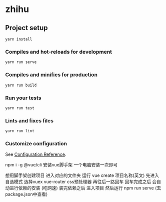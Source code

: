 # zhihu

## Project setup
```
yarn install
```

### Compiles and hot-reloads for development
```
yarn run serve
```

### Compiles and minifies for production
```
yarn run build
```

### Run your tests
```
yarn run test
```

### Lints and fixes files
```
yarn run lint
```

### Customize configuration
See [Configuration Reference](https://cli.vuejs.org/config/).

npm i -g @vue/cli  安装vue脚手架 一个电脑安装一次即可

想用脚手架创建项目 进入对应的文件夹
                    运行 vue  create  项目名称(英文)
                    先进入 自选模式 选择vuex vue-router css预处理器
                    再往后一路回车 回车完成之后 会自动进行依赖的安装 (吃网速)
                    装完依赖之后 进入项目 然后运行 npm run serve (去package.json中查看)
